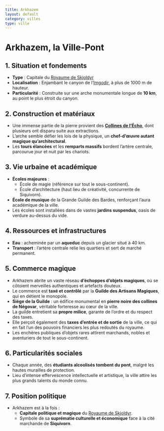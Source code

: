 ```yaml
---
title: Arkhazem
layout: default
category: villes
type: ville
---
```


# Arkhazem, la Ville-Pont

## **1. Situation et fondements**
- **Type** : Capitale du [Royaume de Skjoldyr](../royaumes/skjoldyr.md)  
- **Localisation** : Enjambant le canyon de l’[Imgodir](../fleuves/imgodir.md), à plus de 1000 m de hauteur.  
- **Particularité** : Construite sur une arche monumentale longue de **10 km**, au point le plus étroit du canyon.  

## **2. Construction et matériaux**
- Une immense partie de la pierre provient des **[Collines de l’Écho](../regions/collines_de_lecho.md)**, dont plusieurs ont disparu suite aux extractions.  
- L’arche semble défier les lois de la physique, un **chef-d’œuvre autant magique qu’architectural**.  
- Les **tours élancées** et les **remparts massifs** bordent l’artère centrale, parcourue jour et nuit par les chariots.  

## **3. Vie urbaine et académique**
- **Écoles majeures** :  
  - École de magie (référence sur tout le sous-continent).  
  - École d’architecture (haut lieu de créativité, concurrente de Siquivorn).  
- **École de musique** de la Grande Guilde des Bardes, renforçant l’aura académique de la ville.  
- Les écoles sont installées dans de vastes **jardins suspendus**, oasis de verdure au-dessus du vide.  

## **4. Ressources et infrastructures**
- **Eau** : acheminée par un **aqueduc** depuis un glacier situé à 40 km.  
- **Transport** : l’artère centrale relie les quartiers et sert de marché permanent.  

## **5. Commerce magique**
- Arkhazem abrite un vaste réseau **d’échoppes d’objets magiques**, où se côtoient merveilles authentiques et artefacts douteux.  
- Le commerce est **taxé et contrôlé** par la **Guilde des Artisans Magiques**, qui en détient le monopole.  
- **Siège de la Guilde** : un édifice monumental en **pierre noire des collines de Négovar**, véritable forteresse au cœur de la ville.  
- La guilde entretient sa **propre milice**, garante de l’ordre et du respect des taxes.  
- Elle perçoit également des **taxes d’entrée et de sortie** de la ville, ce qui en fait l’un des pouvoirs financiers les plus redoutés du royaume.  
- Les enchères publiques d’objets rares attirent marchands, nobles et aventuriers de tout le sous-continent.  

## **6. Particularités sociales**
- Chaque année, des **étudiants alcoolisés tombent du pont**, malgré les hautes murailles de protection.  
- Lieu d’intense effervescence intellectuelle et artistique, la ville attire les plus grands talents du monde connu.  

## **7. Position politique**
- Arkhazem est à la fois :  
  - **Capitale politique et magique** du [Royaume de Skjoldyr](../royaumes/skjoldyr.md).  
  - Symbole de sa **suprématie culturelle et économique** face à la cité marchande de **Siquivorn**.  
